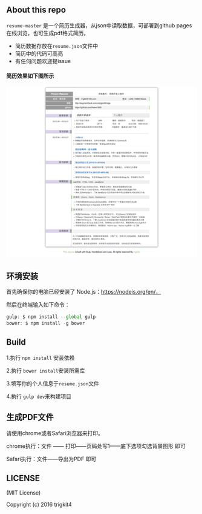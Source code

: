 ## About this repo

`resume-master` 是一个简历生成器，从json中读取数据，可部署到github pages 在线浏览，也可生成pdf格式简历。

 - 简历数据存放在`resume.json`文件中
 - 简历中的代码可高亮
 - 有任何问题欢迎提issue

#### 简历效果如下图所示

![](src/img/xiaoguo.png)

## 环境安装

首先确保你的电脑已经安装了
Node.js：https://nodejs.org/en/，

然后在终端输入如下命令：
```js
gulp: $ npm install --global gulp
bower: $ npm install -g bower
```

## Build

 1.执行 `npm install` 安装依赖

 2.执行 `bower install`安装所需库

 3.填写你的个人信息于`resume.json`文件

 4.执行 `gulp dev`来构建项目

## 生成PDF文件

请使用chrome或者Safari浏览器来打印。

chrome执行：文件 —— 打印——页码处写1——底下选项勾选背景图形 即可

Safari执行：文件——导出为PDF 即可


## LICENSE

 (MIT License)

 Copyright (c) 2016 trigkit4

